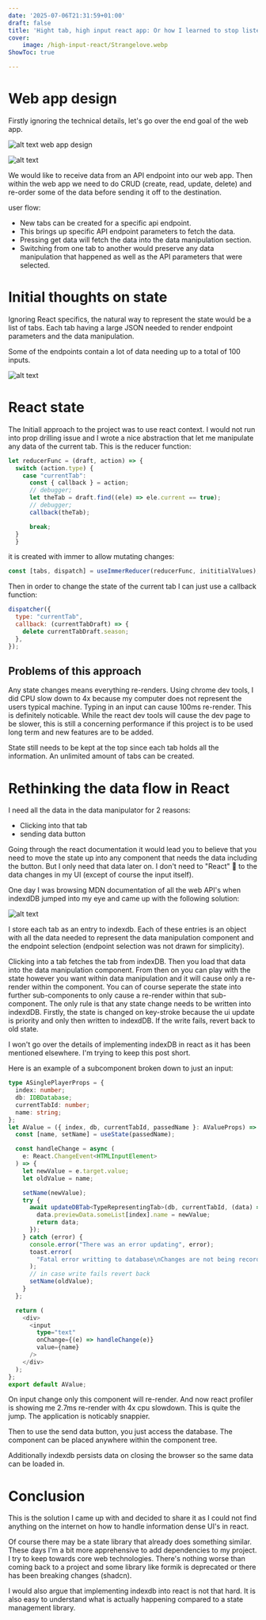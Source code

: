 ```yaml
---
date: '2025-07-06T21:31:59+01:00'
draft: false
title: 'Hight tab, high input react app: Or how I learned to stop listening to react docs and learn data flow.'
cover:
    image: /high-input-react/Strangelove.webp
ShowToc: true

---
```


# Web app design

Firstly ignoring the technical details, let's go over the end goal of the web app. 

![alt text](/high-input-react/image-1.png)
web app design


![alt text](/high-input-react/image-2.png)

We would like to receive data from an API endpoint into our web app. Then within the web app we need to do CRUD (create, read, update, delete) and re-order some of the data before sending it off to the destination.

user flow:

- New tabs can be created for a specific api endpoint. 
- This brings up specific API endpoint parameters to fetch the data. 
- Pressing get data will fetch the data into the data manipulation section. 
- Switching from one tab to another would preserve any data manipulation that happened as well as the API parameters that were selected. 


# Initial thoughts on state


Ignoring React specifics, the natural way to represent the state would be a list of tabs. Each tab having a large JSON needed to render endpoint parameters and the data manipulation. 

Some of the endpoints contain a lot of data needing up to a total of 100 inputs. 

![alt text](/high-input-react/image-4.png)

# React state

The Initiall approach to the project was to use react context. I would not run into prop drilling issue and I wrote a nice abstraction that let me manipulate any data of the current tab. 
This is the reducer function:
```javascript
let reducerFunc = (draft, action) => {
  switch (action.type) {
    case "currentTab":
      const { callback } = action;
      // debugger;
      let theTab = draft.find((ele) => ele.current == true);
      // debugger;
      callback(theTab);

      break;
  }
  }

```
it is created with immer to allow mutating changes:
```javascript
const [tabs, dispatch] = useImmerReducer(reducerFunc, inititialValues);
```


Then in order to change the state of the current tab I can just use a callback function:

```javascript
dispatcher({
  type: "currentTab",
  callback: (currentTabDraft) => {
    delete currentTabDraft.season;
  },
});
```

## Problems of this approach
Any state changes means everything re-renders. Using chrome dev tools, I did CPU slow down to 4x because my computer does not represent the users typical machine. Typing in an input can cause 100ms re-render. This is definitely noticable. While the react dev tools will cause the dev page to be slower, this is still a concerning performance if this project is to be used long term and new features are to be added. 



State still needs to be kept at the top since each tab holds all the information. An unlimited amount of tabs can be created. 


# Rethinking the data flow in React

I need all the data in the data manipulator for 2 reasons: 
- Clicking into that tab 
- sending data button

Going through the react documentation it would lead you to believe that you need to move the state up into any component that needs the data including the button. But I only need that data later on. I don't need to "React" 🤯 to the data changes in my UI (except of course the input itself). 

One day I was browsing MDN documentation of all the web API's when indexdDB jumped into my eye and came up with the following solution:

![alt text](/high-input-react/image-5.png)

I store each tab as an entry to indexdb. Each of these entries is an object with all the data needed to represent the data manipulation component and the endpoint selection (endpoint selection was not drawn for simplicity). 

Clicking into a tab fetches the tab from indexDB. Then you load that data into the data manipulation component. From then on you can play with the state however you want within data manipulation and it will cause only a re-render within the component. You can of course seperate the state into further sub-components to only cause a re-render within that sub-component. The only rule is that any state change needs to be written into indexdDB. Firstly, the state is changed on key-stroke because the ui update is priority and only then written to indexdDB. If the write fails, revert back to old state. 

I won't go over the details of implementing indexDB in react as it has been mentioned elsewhere. I'm trying to keep this post short. 


Here is an example of a subcomponent broken down to just an input:

```typescript
type ASinglePlayerProps = {
  index: number;
  db: IDBDatabase;
  currentTabId: number;
  name: string;
};
let AValue = ({ index, db, currentTabId, passedName }: AValueProps) => {
  const [name, setName] = useState(passedName);

  const handleChange = async (
    e: React.ChangeEvent<HTMLInputElement>
  ) => {
    let newValue = e.target.value;
    let oldValue = name;

    setName(newValue);
    try {
      await updateDBTab<TypeRepresentingTab>(db, currentTabId, (data) => {
        data.previewData.someList[index].name = newValue;
        return data;
      });
    } catch (error) {
      console.error("There was an error updating", error);
      toast.error(
        "Fatal error writting to database\nChanges are not being recorded"
      );
      // in case write fails revert back
      setName(oldValue);
    }
  };

  return (
    <div>
      <input
        type="text"
        onChange={(e) => handleChange(e)}
        value={name}
      />
    </div>
  );
};
export default AValue;
```

On input change only this component will re-render. And now react profiler is showing me 2.7ms re-render with 4x cpu slowdown. This is quite the jump. The application is noticably snappier. 

Then to use the send data button, you just access the database. The component can be placed anywhere within the component tree. 

Additionally indexdb persists data on closing the browser so the same data can be loaded in. 


# Conclusion
This is the solution I came up with and decided to share it as I could not find anything on the internet on how to handle information dense UI's in react.

Of course there may be a state library that already does something similar. These days I'm a bit more apprehensive to add dependencies to my project. I try to keep towards core web technologies. There's nothing worse than coming back to a project and some library like formik is deprecated or there has been breaking changes (shadcn). 

I would also argue that implementing indexdb into react is not that hard. It is also easy to understand what is actually happening compared to a state management library. 
